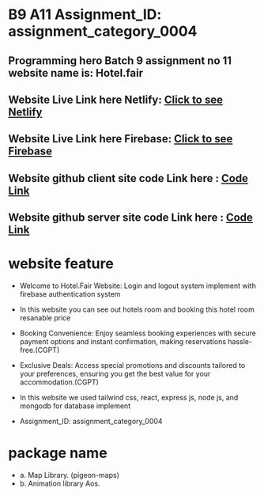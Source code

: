 # B9 A11 Assignment_ID: assignment_category_0004


## Programming hero Batch 9 assignment no 11 website name is: Hotel.fair

## Website Live Link here Netlify:   [Click to see Netlify](https://b9a11hotelfairs.netlify.app)

## Website Live Link here Firebase:   [Click to see Firebase](https://hotel-fair.web.app)

## Website github client site code Link here : [Code Link](https://github.com/Porgramming-Hero-web-course/b9a11-client-side-sujonahmedsr)

## Website github server site code Link here : [Code Link](https://github.com/Porgramming-Hero-web-course/b9a11-server-side-sujonahmedsr)



# website feature 

- Welcome to Hotel.Fair Website: Login and logout system implement with firebase authentication system

- In this website you can see out hotels room and booking this hotel room resanable price

- Booking Convenience: Enjoy seamless booking experiences with secure payment options and instant confirmation, making reservations hassle-free.(CGPT)

- Exclusive Deals: Access special promotions and discounts tailored to your preferences, ensuring you get the best value for your accommodation.(CGPT)

- In this website we used tailwind css, react, express js, node js, and mongodb for database implement

- Assignment_ID: assignment_category_0004




# package name
- a.  Map Library. (pigeon-maps)
- b.  Animation library Aos.
